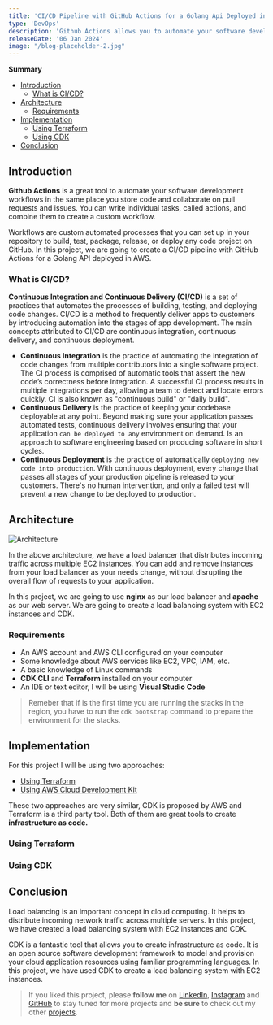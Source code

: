 ```yaml
---
title: 'CI/CD Pipeline with GitHub Actions for a Golang Api Deployed in AWS'
type: 'DevOps'
description: 'Github Actions allows you to automate your software development workflows in the same place you store code and collaborate on pull requests and issues. You can write individual tasks, called actions, and combine them to create a custom workflow. Workflows are custom automated processes that you can set up in your repository to build, test, package, release, or deploy any code project on GitHub. In this project, we are going to create a CI/CD pipeline with GitHub Actions for a Golang API deployed in AWS.'
releaseDate: '06 Jan 2024'
image: "/blog-placeholder-2.jpg"
---
```

**Summary**

- [Introduction](#introduction)
  - [What is CI/CD?](#what-is-cicd)
- [Architecture](#architecture)
  - [Requirements](#requirements)
- [Implementation](#implementation)
  - [Using Terraform](#using-terraform)
  - [Using CDK](#using-cdk)
- [Conclusion](#conclusion)

## Introduction

**Github Actions** is a great tool to automate your software development workflows in the same place you store code and collaborate on pull requests and issues. You can write individual tasks, called actions, and combine them to create a custom workflow. 

Workflows are custom automated processes that you can set up in your repository to build, test, package, release, or deploy any code project on GitHub. In this project, we are going to create a CI/CD pipeline with GitHub Actions for a Golang API deployed in AWS.

### What is CI/CD?

**Continuous Integration and Continuous Delivery (CI/CD)** is a set of practices that automates the processes of building, testing, and deploying code changes. CI/CD is a method to frequently deliver apps to customers by introducing automation into the stages of app development. The main concepts attributed to CI/CD are continuous integration, continuous delivery, and continuous deployment.

- **Continuous Integration** is the practice of automating the integration of code changes from multiple contributors into a single software project. The CI process is comprised of automatic tools that assert the new code’s correctness before integration. A successful CI process results in multiple integrations per day, allowing a team to detect and locate errors quickly. CI is also known as "continuous build" or "daily build".
- **Continuous Delivery** is the practice of keeping your codebase deployable at any point. Beyond making sure your application passes automated tests, continuous delivery involves ensuring that your application `can be deployed to any` environment on demand. Is an approach to software engineering based on producing software in short cycles.
- **Continuous Deployment** is the practice of automatically `deploying new code into production`. With continuous deployment, every change that passes all stages of your production pipeline is released to your customers. There's no human intervention, and only a failed test will prevent a new change to be deployed to production.

## Architecture

![Architecture](/content/projects/load-balancing-aws/architecture.png)

In the above architecture, we have a load balancer that distributes incoming traffic across multiple EC2 instances. You can add and remove instances from your load balancer as your needs change, without disrupting the overall flow of requests to your application. 

In this project, we are going to use **nginx** as our load balancer and **apache** as our web server. We are going to create a load balancing system with EC2 instances and CDK.

### Requirements

- An AWS account and AWS CLI configured on your computer
- Some knowledge about AWS services like EC2, VPC, IAM, etc.
- A basic knowledge of Linux commands
- **CDK CLI** and **Terraform** installed on your computer
- An IDE or text editor, I will be using **Visual Studio Code**

> Remeber that if is the first time you are running the stacks in the region, you have to run the `cdk bootstrap` command to prepare the environment for the stacks.

## Implementation

For this project I will be using two approaches:

- [Using Terraform](#using-terraform)
- [Using AWS Cloud Development Kit](#using-cdk)

These two approaches are very similar, CDK is proposed by AWS and Terraform is a third party tool. Both of them are great tools to create **infrastructure as code.**

### Using Terraform

### Using CDK

## Conclusion

Load balancing is an important concept in cloud computing. It helps to distribute incoming network traffic across multiple servers. In this project, we have created a load balancing system with EC2 instances and CDK.

CDK is a fantastic tool that allows you to create infrastructure as code. It is an open source software development framework to model and provision your cloud application resources using familiar programming languages. In this project, we have used CDK to create a load balancing system with EC2 instances.


> If you liked this project, please **follow me** on [LinkedIn](https://www.linkedin.com/in/leninner), [Instagram](https://www.instagram.com/leninner/) and [GitHub](https://www.github.com/leninner) to stay tuned for more projects and **be sure** to check out my other [projects](/projects).

